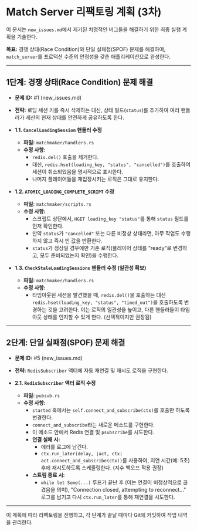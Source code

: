 # Match Server 리팩토링 계획 (3차)

이 문서는 `new_issues.md`에서 제기된 치명적인 버그들을 해결하기 위한 최종 실행 계획을 기술한다.

**목표:** 경쟁 상태(Race Condition)와 단일 실패점(SPOF) 문제를 해결하여, `match_server`를 프로덕션 수준의 안정성을 갖춘 애플리케이션으로 완성한다.

---

## 1단계: 경쟁 상태(Race Condition) 문제 해결

-   **문제 ID:** #1 (new_issues.md)
-   **전략:** 로딩 세션 키를 즉시 삭제하는 대신, 상태 필드(`status`)를 추가하여 여러 핸들러가 세션의 현재 상태를 안전하게 공유하도록 한다.

-   **1.1. `CancelLoadingSession` 핸들러 수정**
    -   **파일:** `matchmaker/handlers.rs`
    -   **수정 사항:**
        -   `redis.del()` 호출을 제거한다.
        -   대신, `redis.hset(loading_key, "status", "cancelled")`를 호출하여 세션이 취소되었음을 명시적으로 표시한다.
        -   나머지 플레이어들을 재입장시키는 로직은 그대로 유지한다.

-   **1.2. `ATOMIC_LOADING_COMPLETE_SCRIPT` 수정**
    -   **파일:** `matchmaker/scripts.rs`
    -   **수정 사항:**
        -   스크립트 상단에서, `HGET loading_key "status"`를 통해 `status` 필드를 먼저 확인한다.
        -   만약 `status`가 `"cancelled"` 또는 다른 비정상 상태라면, 아무 작업도 수행하지 않고 즉시 빈 값을 반환한다.
        -   `status`가 정상일 경우에만 기존 로직(플레이어 상태를 "ready"로 변경하고, 모두 준비되었는지 확인)을 수행한다.

-   **1.3. `CheckStaleLoadingSessions` 핸들러 수정 (일관성 확보)**
    -   **파일:** `matchmaker/handlers.rs`
    -   **수정 사항:**
        -   타임아웃된 세션을 발견했을 때, `redis.del()`을 호출하는 대신 `redis.hset(loading_key, "status", "timed_out")`을 호출하도록 변경하는 것을 고려한다. 이는 로직의 일관성을 높이고, 다른 핸들러들이 타임아웃 상태를 인지할 수 있게 한다. (선택적이지만 권장됨)

---

## 2단계: 단일 실패점(SPOF) 문제 해결

-   **문제 ID:** #5 (new_issues.md)
-   **전략:** `RedisSubscriber` 액터에 자동 재연결 및 재시도 로직을 구현한다.

-   **2.1. `RedisSubscriber` 액터 로직 수정**
    -   **파일:** `pubsub.rs`
    -   **수정 사항:**
        -   `started` 훅에서는 `self.connect_and_subscribe(ctx)`를 호출만 하도록 변경한다.
        -   `connect_and_subscribe`라는 새로운 메소드를 구현한다.
        -   이 메소드 안에서 Redis 연결 및 `psubscribe`를 시도한다.
        -   **연결 실패 시:**
            -   에러를 로그에 남긴다.
            -   `ctx.run_later(delay, |act, ctx| act.connect_and_subscribe(ctx))`를 사용하여, 지연 시간(예: 5초) 후에 재시도하도록 스케줄링한다. (지수 백오프 적용 권장)
        -   **스트림 종료 시:**
            -   `while let Some(...)` 루프가 끝난 후 (이는 연결이 비정상적으로 끊겼음을 의미), "Connection closed, attempting to reconnect..." 로그를 남기고 다시 `ctx.run_later`를 통해 재연결을 시도한다.

---

이 계획에 따라 리팩토링을 진행하고, 각 단계가 끝날 때마다 Git에 커밋하여 작업 내역을 관리한다.
